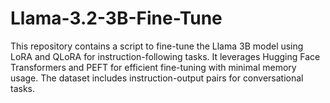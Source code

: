 # Llama-3.2-3B-Fine-Tune
This repository contains a script to fine-tune the Llama 3B model using LoRA and QLoRA for instruction-following tasks. It leverages Hugging Face Transformers and PEFT for efficient fine-tuning with minimal memory usage. The dataset includes instruction-output pairs for conversational tasks.
